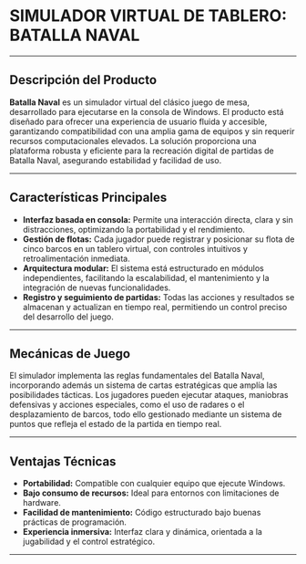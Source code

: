 # SIMULADOR VIRTUAL DE TABLERO: BATALLA NAVAL

---

## **Descripción del Producto**

**Batalla Naval** es un simulador virtual del clásico juego de mesa, desarrollado para ejecutarse en la consola de Windows. El producto está diseñado para ofrecer una experiencia de usuario fluida y accesible, garantizando compatibilidad con una amplia gama de equipos y sin requerir recursos computacionales elevados. La solución proporciona una plataforma robusta y eficiente para la recreación digital de partidas de Batalla Naval, asegurando estabilidad y facilidad de uso.

---

## **Características Principales**

- **Interfaz basada en consola:** Permite una interacción directa, clara y sin distracciones, optimizando la portabilidad y el rendimiento.
- **Gestión de flotas:** Cada jugador puede registrar y posicionar su flota de cinco barcos en un tablero virtual, con controles intuitivos y retroalimentación inmediata.
- **Arquitectura modular:** El sistema está estructurado en módulos independientes, facilitando la escalabilidad, el mantenimiento y la integración de nuevas funcionalidades.
- **Registro y seguimiento de partidas:** Todas las acciones y resultados se almacenan y actualizan en tiempo real, permitiendo un control preciso del desarrollo del juego.

---

## **Mecánicas de Juego**

El simulador implementa las reglas fundamentales del Batalla Naval, incorporando además un sistema de cartas estratégicas que amplía las posibilidades tácticas. Los jugadores pueden ejecutar ataques, maniobras defensivas y acciones especiales, como el uso de radares o el desplazamiento de barcos, todo ello gestionado mediante un sistema de puntos que refleja el estado de la partida en tiempo real.

---

## **Ventajas Técnicas**

- **Portabilidad:** Compatible con cualquier equipo que ejecute Windows.
- **Bajo consumo de recursos:** Ideal para entornos con limitaciones de hardware.
- **Facilidad de mantenimiento:** Código estructurado bajo buenas prácticas de programación.
- **Experiencia inmersiva:** Interfaz clara y dinámica, orientada a la jugabilidad y el control estratégico.

---
